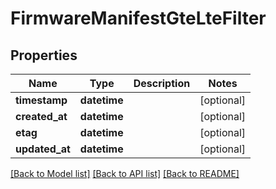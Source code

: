 # FirmwareManifestGteLteFilter

## Properties
Name | Type | Description | Notes
------------ | ------------- | ------------- | -------------
**timestamp** | **datetime** |  | [optional] 
**created_at** | **datetime** |  | [optional] 
**etag** | **datetime** |  | [optional] 
**updated_at** | **datetime** |  | [optional] 

[[Back to Model list]](../README.md#documentation-for-models) [[Back to API list]](../README.md#documentation-for-api-endpoints) [[Back to README]](../README.md)


